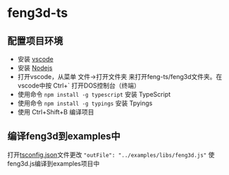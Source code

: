 # feng3d-ts
## 配置项目环境
* 安装 [vscode](https://code.visualstudio.com/)
* 安装 [Nodejs](https://nodejs.org)
* 打开vscode，从菜单 文件->打开文件夹 来打开feng-ts/feng3d文件夹。在vscode中按 Ctrl+` 打开DOS控制台（终端）
* 使用命令 `npm install -g typescript` 安装 TypeScript
* 使用命令 `npm install -g typings` 安装 Tpyings
* 使用 Ctrl+Shift+B 编译项目

## 编译feng3d到examples中
打开[tsconfig.json](tsconfig.json)文件更改 `"outFile": "../examples/libs/feng3d.js"` 使feng3d.js编译到examples项目中
